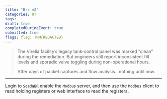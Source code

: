```yaml
---
title: "Brr v2"
categories: OT
tags: 
draft: true
completedDuringEvent: true
submitted: true
flags: flag: THM{REDACTED}
---
```

> The Virelia facility’s legacy tank-control panel was marked “clean” during the remediation. But engineers still report inconsistent fill levels and sporadic valve toggling during non-operational hours.
>
> After days of packet captures and flow analysis…nothing until now.

---

Login to `ScadaBR` enable the `Modbus` server, and then use the `Modbus` client to read holding registers or web interface to read the registers.
